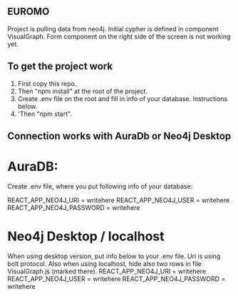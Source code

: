 ## EUROMO

Project is pulling data from neo4j. Initial cypher is defined in component VisualGraph. Form component on the right side of the screen is not working yet. 


## To get the project work

1. First copy this repo. 
2. Then "npm install" at the root of the project. 
3. Create .env file on the root and fill in info of your database. Instructions below.
4. 'Then "npm start". 


## Connection works with AuraDb or Neo4j Desktop

# AuraDB:
Create .env file, where you put following info
of your database:

REACT_APP_NEO4J_URI = writehere
REACT_APP_NEO4J_USER = writehere
REACT_APP_NEO4J_PASSWORD = writehere

# Neo4j Desktop / localhost
When using desktop version, put info below 
to your .env file. Uri is using bolt protocol. 
Also when using localhost, hide also two rows in file VisualGraph.js (marked there).
REACT_APP_NEO4J_URI = writehere
REACT_APP_NEO4J_USER = writehere
REACT_APP_NEO4J_PASSWORD = writehere



